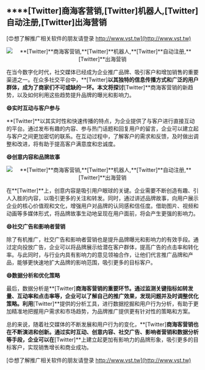 ## ****[Twitter]**商海客营销,**[Twitter]**机器人,**[Twitter]**自动注册,**[Twitter]**出海营销**

[😍想了解推广相关软件的朋友请登录 http://www.vst.tw](http://www.vst.tw)

 <center><img src="https://vst.tw/MP4/tuiguang/png/1.png" alt="**[Twitter]**商海客营销,**[Twitter]**机器人,**[Twitter]**自动注册,**[Twitter]**出海营销"></center>

在当今数字化时代，社交媒体已经成为企业推广品牌、吸引客户和增加销售的重要渠道之一。在众多社交平台中，**[Twitter]**以其独特的信息传播方式和广泛的用户群体，成为了商家们不可或缺的一环。本文将探讨**[Twitter]**商海客营销的新趋势，以及如何利用这些趋势提升品牌的曝光和影响力。

**😄实时互动与客户参与**

**[Twitter]**以其实时性和快速传播的特点，为企业提供了与客户进行直接互动的平台。通过发布有趣的内容、参与热门话题和回复用户的留言，企业可以建立起与客户之间更加密切的联系。在互动过程中，了解客户的需求和反馈，及时做出调整和改进，将有助于提高客户满意度和忠诚度。

**😄创意内容和品牌故事**

 <center><img src="https://vst.tw/MP4/tuiguang/png/2.png" alt="**[Twitter]**商海客营销,**[Twitter]**机器人,**[Twitter]**自动注册,**[Twitter]**出海营销"></center>

在**[Twitter]**上，创意内容是吸引用户眼球的关键。企业需要不断创造有趣、引人入胜的内容，以吸引更多的关注和转发。同时，通过讲述品牌故事，向用户展示企业的核心价值观和文化，增强用户对品牌的认同感和信任度。借助图片、视频和动画等多媒体形式，将品牌故事生动地呈现在用户面前，将会产生更强的影响力。

**😄社交广告和影响者营销**

除了有机推广，社交广告和影响者营销也是提升品牌曝光和影响力的有效手段。通过定向投放广告，企业可以将品牌展示给潜在客户群体，提高广告的点击率和转化率。与此同时，与行业内具有影响力的意见领袖合作，让他们代言推广品牌和产品，能够更快速地扩大品牌的影响范围，吸引更多的目标客户。

**😄数据分析和优化策略**

最后，数据分析是**[Twitter]**商海客营销的重要环节。通过监测关键指标如转发量、互动率和点击率等，企业可以了解自己的推广效果，发现问题并及时调整优化策略。利用**[Twitter]**提供的分析工具，进行数据挖掘和用户行为分析，有助于更加精准地把握用户需求和市场趋势，为品牌推广提供更有针对性的策略和方案。

总的来说，随着社交媒体的不断发展和用户行为的变化，**[Twitter]**商海客营销也在不断演进和创新。通过实时互动、创意内容、社交广告、影响者营销和数据分析等手段，企业可以在**[Twitter]**上建立起更加有影响力的品牌形象，吸引更多的目标客户，实现销售增长和商业成功。

[😍想了解推广相关软件的朋友请登录 http://www.vst.tw](http://www.vst.tw)



